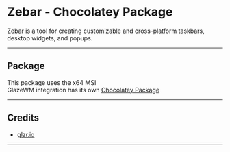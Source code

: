 # Zebar - Chocolatey Package
Zebar is a tool for creating customizable and cross-platform taskbars, desktop widgets, and popups.

---

## Package

This package uses the x64 MSI <br>
GlazeWM integration has its own [Chocolatey Package](https://community.chocolatey.org/packages/glazewm)

---

## Credits

- [glzr.io](https://github.com/glzr-io)

---

